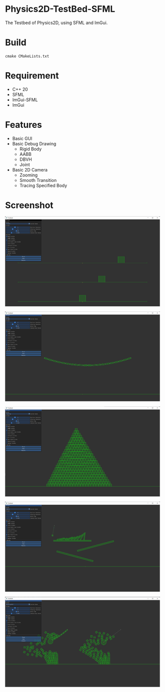 # Physics2D-TestBed-SFML

The Testbed of Physics2D, using SFML and ImGui.

# Build

```
cmake CMakeLists.txt
```

# Requirement

- C++ 20
- SFML
- ImGui-SFML
- ImGui

# Features

- Basic GUI
- Basic Debug Drawing
  - Rigid Body
  - AABB
  - DBVH
  - Joint
- Basic 2D Camera
  - Zooming
  - Smooth Transition
  - Tracing Specified Body

# Screenshot

![](./screenshots/1.png)

![](./screenshots/2.png)

![](./screenshots/3.png)

![](./screenshots/4.png)

![](./screenshots/5.png)
